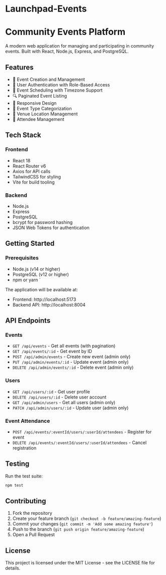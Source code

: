 # Launchpad-Events

# Community Events Platform

A modern web application for managing and participating in community events. Built with React, Node.js, Express, and PostgreSQL.

## Features

- 🎫 Event Creation and Management
- 👥 User Authentication with Role-Based Access
- 📅 Event Scheduling with Timezone Support
- 🔍 Paginated Event Listing
- 📱 Responsive Design
- 🎯 Event Type Categorization
- 📍 Venue Location Management
- 👤 Attendee Management

## Tech Stack

### Frontend

- React 18
- React Router v6
- Axios for API calls
- TailwindCSS for styling
- Vite for build tooling

### Backend

- Node.js
- Express
- PostgreSQL
- bcrypt for password hashing
- JSON Web Tokens for authentication

## Getting Started

### Prerequisites

- Node.js (v14 or higher)
- PostgreSQL (v12 or higher)
- npm or yarn
  `

The application will be available at:

- Frontend: http://localhost:5173
- Backend API: http://localhost:8004

## API Endpoints

### Events

- `GET /api/events` - Get all events (with pagination)
- `GET /api/events/:id` - Get event by ID
- `POST /api/admin/events` - Create new event (admin only)
- `PUT /api/admin/events/:id` - Update event (admin only)
- `DELETE /api/admin/events/:id` - Delete event (admin only)

### Users

- `GET /api/users/:id` - Get user profile
- `DELETE /api/users/:id` - Delete user account
- `GET /api/admin/users` - Get all users (admin only)
- `PATCH /api/admin/users/:id` - Update user (admin only)

### Event Attendance

- `POST /api/events/:eventId/users/:userId/attendees` - Register for event
- `DELETE /api/events/:eventId/users/:userId/attendees` - Cancel registration

## Testing

Run the test suite:

```bash
npm test
```

## Contributing

1. Fork the repository
2. Create your feature branch (`git checkout -b feature/amazing-feature`)
3. Commit your changes (`git commit -m 'Add some amazing feature'`)
4. Push to the branch (`git push origin feature/amazing-feature`)
5. Open a Pull Request

## License

This project is licensed under the MIT License - see the LICENSE file for details.
